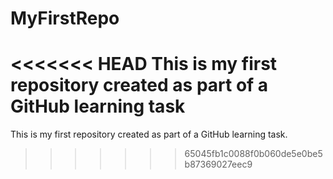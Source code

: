 # MyFirstRepo
<<<<<<< HEAD
This is my first repository created as part of a GitHub learning task
=======
This is my first repository created as part of a GitHub learning task.
>>>>>>> 65045fb1c0088f0b060de5e0be5b87369027eec9
